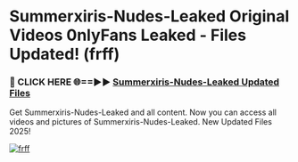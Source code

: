 # Summerxiris-Nudes-Leaked Original Videos 0nlyFans Leaked - Files Updated! (frff)

<h3>🔴 CLICK HERE 🌐==►► <a href="https://tinyurl.com/5h6xmrr3" rel="nofollow">Summerxiris-Nudes-Leaked Updated Files</a></h3>

Get Summerxiris-Nudes-Leaked and all content. Now you can access all videos and pictures of Summerxiris-Nudes-Leaked. New Updated Files 2025!

[![frff](https://i.imgur.com/KVD873Z.gif)](https://tinyurl.com/5h6xmrr3)
